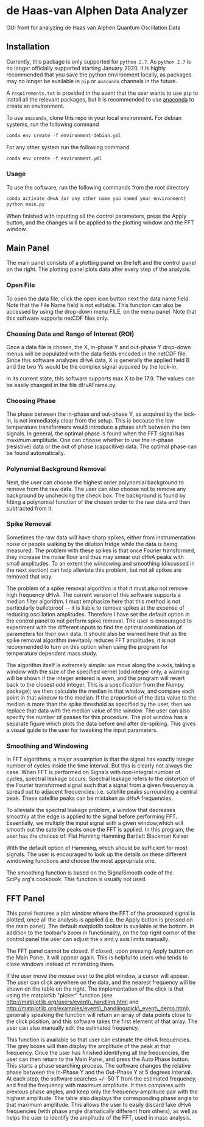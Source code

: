 # de Haas-van Alphen Data Analyzer 
GUI front for analyzing de Haas van Alphen Quantum Oscillation Data 

## Installation
Currently, this package is only supported for `python 2.7`. As `python 2.7` is no longer officially supported starting January 2020, it is highly recommended that you save the python environment locally, as packages may no longer be available in `pip` or `anaconda` channels in the future. 

A `requirements.txt` is provided in the event that the user wants to use `pip` to install all the relevant packages, but it is recommended to use [anaconda](https://docs.conda.io/projects/conda/en/latest/index.html) to create an environment. 

To use `anaconda`, clone this repo in your local environment. For debian systems, run the following command
```python
conda env create -f environment-debian.yml
```
For any other system run the following command
```python
conda env create -f environment.yml
```

### Usage
To use the software, run the following commands from the root directory
```bash
conda activate dHvA (or any other name you named your environment)
python main.py
```
When finished with inputting all the control parameters, press the Apply button, and the changes will be applied to the plotting window and the FFT window. 

## Main Panel
The main panel consists of a plotting panel on the left and the control panel on the right. The plotting panel plots data after every step of the analysis.    

### Open File
To open the data file, click the open icon button next the data name field. Note that the File Name field is not editable. This function can also be accessed by using the drop-down menu FILE, on the menu panel. Note that this software supports netCDF files only. 

### Choosing Data and Range of Interest (ROI)
Once a data file is chosen, the X, in-phase Y and out-phase Y drop-down menus will be populated with the data fields encoded in the netCDF file. Since this software analyzes dHvA data, X is generally the applied field B and the two Ys would be the complex signal acquired by the lock-in.

In its current state, this software supports max X to be 17.9. The values can be easily changed in the file dHvAFrame.py. 

### Choosing Phase
The phase between the in-phase and out-phase Y, as acquired by the lock-in, is not immediately clear from the setup. This is because the low temperature transformers would introduce a phase shift between the two signals. In general, the optimal phase is found when the FFT signal has maximum amplitude. One can choose whether to use the in-phase (resistive) data or the out of phase (capacitive) data. The optimal phase can be found automatically. 

### Polynomial Background Removal
Next, the user can choose the highest order polynomial background to remove from the raw data. The user can also choose not to remove any background by unchecking the check box. The background is found by fitting a polynomial function of the chosen order to the raw data and then subtracted from it. 

### Spike Removal
Sometimes the raw data will have sharp spikes, either from instrumentation noise or people walking by the dilution fridge while the data is being measured. The problem with these spikes is that once Fourier transformed, they increase the noise floor and thus may smear out dHvA peaks with small amplitudes. To an extent the windowing and smoothing (discussed in the next section) can help alleviate this problem, but not all spikes are removed that way.

The problem of a spike removal algorithm is that it must also not remove high frequency dHvA. The current version of this software supports a median filter algorithm. I must emphasize here that this method is not particularly bulletproof -- it is liable to remove spikes at the expense of reducing oscillation amplitudes. Therefore I have set the default option in the control panel to not perform spike removal. The user is encouraged to experiment with the different inputs to find the optimal combination of parameters
for their own data. It should also be warned here that as the spike removal algorithm inevitably reduces FFT amplitudes, it is not recommended to turn on this option when using the program for temperature dependent mass study. 

The algorithm itself is extremely simple: we move along the x-axis, taking a window with the size of the specified kernel (odd integer only, a warning will be shown if the integer entered is even, and the program will revert back to the closest odd integer. This is a specification from the Numpy package); we then calculate the median in that window, and compare each point in that window to the median. If the proportion of the data value to the median is more than the spike
threshold as specified by the user, then we replace that data with the median value of the window. The user can also specify the number of passes for this procedure. The plot window has a separate figure which plots the data before and after de-spiking. This gives a visual guide to the user for tweaking the input parameters. 

### Smoothing and Windowing
In FFT algorithms, a major assumption is that the signal has exactly integer number of cycles inside the time interval. But this is clearly not always the case. When FFT is performed on Signals with non-integral number of cycles, spectral leakage occurs. Spectral leakage refers to the distortion of the Fourier transformed signal such that a signal from a given frequency is spread out to adjacent frequencies: i.e. satellite peaks surrounding a central
peak. These satellite peaks can be mistaken as dHvA frequencies.

To alleviate the spectral leakage problem, a window that decreases smoothly at the edge is applied to the signal before performing FFT. Essentially, we multiply the input signal with a given window,which will smooth out the satellite peaks once the FFT is applied. In this program, the user has the choices of:
    Flat
    Hanning
    Hamming
    Bartlett
    Blackman
    Kaiser

With the default option of Hamming, which should be sufficient for most signals. The user is encouraged to look up the details on these different windowing functions and choose the most appropriate one. 

The smoothing function is based on the SignalSmooth code of the SciPy.org's cookbook. This function is usually not used.

## FFT Panel
This panel features a plot window where the FFT of the processed signal is plotted, once all the analysis is applied (i.e. the Apply button is pressed on the main panel). The default matplotlib toolbar is available at the bottom. In addition to the toolbar's zoom in functionality, on the top right corner of the control panel the user can adjust the x and y axis limits manually.

The FFT panel cannot be closed. If closed, upon pressing Apply button on the Main Panel, it will appear again. This is helpful to users who tends to close windows instead of minimizing them. 

If the user move the mouse over to the plot window, a cursor will appear. The user can click anywhere on the data, and the nearest frequency will be shown on the table on the right. The implementation of the click is that using the matplotlib "picker" function (see http://matplotlib.org/users/eventi\_handling.html and http://matplotlib.org/examples/eventi\_handling/pick\_event\_demo.html), generally speaking the function will return an array of data points close to the click
position, and this software takes the first element of that array. The user can also manually edit the estimated frequency. 

This function is available so that user can estimate the dHvA frequencies. The grey boxes will then display the amplitude of the peak at that frequency. Once the user has finished identifying all the frequencies, the user can then return to the Main Panel, and press the Auto Phase button. This starts a phase searching process. The software changes the relative phase between the In-Phase Y and the Out-Phase Y at 5 degrees interval. At each step, the software searches +/- 50 T from the estimated frequency, and find the frequency with maximum amplitude. It then compares with previous phase angles, and keep only the frequency-amplitude pair with the highest amplitude. The table also displays the corresponding phase angle to that maximum amplitude. This allows the user to easily discard fake dHvA frequencies (with phase angle dramatically different from others), as well as helps the user to identify the amplitude of the FFT, used in mass
analysis.  

